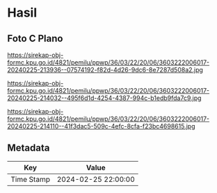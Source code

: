 # Hasil

## Foto C Plano

https://sirekap-obj-formc.kpu.go.id/4821/pemilu/ppwp/36/03/22/20/06/3603222006017-20240225-213936--07574192-f82d-4d26-9dc6-8e7287d508a2.jpg

https://sirekap-obj-formc.kpu.go.id/4821/pemilu/ppwp/36/03/22/20/06/3603222006017-20240225-214032--495f6d1d-4254-4387-994c-b1edb9fda7c9.jpg

https://sirekap-obj-formc.kpu.go.id/4821/pemilu/ppwp/36/03/22/20/06/3603222006017-20240225-214110--41f3dac5-509c-4efc-8cfa-f23bc4698615.jpg


## Metadata

| Key        | Value               |
| ---------- | ------------------- |
| Time Stamp | 2024-02-25 22:00:00 |



